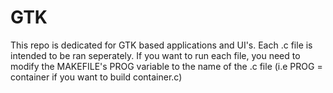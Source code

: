 # GTK
This repo is dedicated for GTK based applications and UI's. Each .c file is intended to be ran seperately. If you want to run each file, you need to modify the MAKEFILE's PROG variable to the name of the .c file (i.e PROG = container if you want to build container.c)
